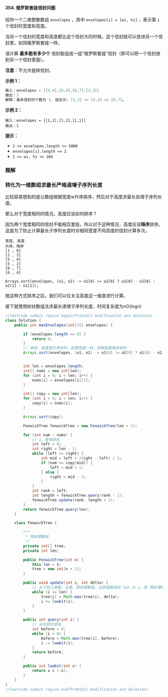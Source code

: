 #### 354. 俄罗斯套娃信封问题

给你一个二维整数数组 `envelopes` ，其中 `envelopes[i] = [wi, hi]` ，表示第 `i` 个信封的宽度和高度。

当另一个信封的宽度和高度都比这个信封大的时候，这个信封就可以放进另一个信封里，如同俄罗斯套娃一样。

请计算 **最多能有多少个** 信封能组成一组“俄罗斯套娃”信封（即可以把一个信封放到另一个信封里面）。

**注意**：不允许旋转信封。

**示例 1：**

```java
输入：envelopes = [[5,4],[6,4],[6,7],[2,3]]
输出：3
解释：最多信封的个数为 3, 组合为: [2,3] => [5,4] => [6,7]。
```

**示例 2：**

```shell
输入：envelopes = [[1,1],[1,1],[1,1]]
输出：1
```

**提示：**

- `1 <= envelopes.length <= 5000`
- `envelopes[i].length == 2`
- `1 <= wi, hi <= 104`

### 题解

### 转化为一维数组求最长严格递增子序列长度

比较容易想到的是让数组根据宽度w升序排序，然后对于高度求最长自增子序列长度。

那么对于宽度相同的情况，高度应该如何排序？

因为两个宽度相同的信封不能相互套娃，所以对于这种情况，高度应该**降序**排序。这是为了防止计算最长子序列长度时对相同宽度不同高度的信封计算多次。

```shell
宽度, 高度
升序，降序
[1 , 8]
[2 , 3]
[5 , 4]
[5 , 2]
[6 , 7]
[6 , 4]
```

```shell
Arrays.sort(envelopes, (o1, o2) -> o1[0] != o2[0] ? o1[0] - o2[0] : o2[1] - o1[1]);
```

按这种方式排序之后，我们可以仅关注高度这一维度进行计算。

接下就使用树状数组法求最长递增子序列长度，时间复杂度为nO(logn)

```java
//leetcode submit region begin(Prohibit modification and deletion)
class Solution {
    public int maxEnvelopes(int[][] envelopes) {

        if (envelopes.length == 0) {
            return 0;
        }
        // 排序，按宽度升序排列，如果宽度一样，则按高度降序排列
        Arrays.sort(envelopes, (o1, o2) -> o1[0] != o2[0] ? o1[0] - o2[0] : o2[1] - o1[1]);


        int len = envelopes.length;
        int[] nums = new int[len];
        for (int i = 0; i < len; i++) {
            nums[i] = envelopes[i][1];
        }

        int[] copy = new int[len];
        for (int i = 0; i < len; i++) {
            copy[i] = nums[i];
        }

        Arrays.sort(copy);

        FenwickTree fenwickTree = new FenwickTree(len + 1);

        for (int num : nums) {
            // 1、查询排名
            int left = 0;
            int right = len - 1;
            while (left <= right) {
                int mid = left + (right - left) / 2;
                if (num >= copy[mid]) {
                    left = mid + 1;
                } else {
                    right = mid - 1;
                }
            }
            int rank = left;
            int length = fenwickTree.query(rank - 1);
            fenwickTree.update(rank, length + 1);
        }
        return fenwickTree.query(len);
    }

    class FenwickTree {

        /**
         * 预处理数组
         */
        private int[] tree;
        private int len;

        public FenwickTree(int n) {
            this.len = n;
            tree = new int[n + 1];
        }

        public void update(int i, int delta) {
            // 从下到上更新，注意，预处理数组，比原始数组的 len 大 1，故 预处理索引的最大值为 len
            while (i <= len) {
                tree[i] = Math.max(tree[i], delta);
                i += lowbit(i);
            }
        }

        public int query(int i) {
            // 从右到左查询
            int before = 0;
            while (i > 0) {
                before = Math.max(tree[i], before);
                i -= lowbit(i);
            }
            return before;
        }

        public int lowbit(int x) {
            return x & (-x);
        }
    }
}
//leetcode submit region end(Prohibit modification and deletion)
```

